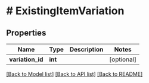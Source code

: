 # # ExistingItemVariation

## Properties

Name | Type | Description | Notes
------------ | ------------- | ------------- | -------------
**variation_id** | **int** |  | [optional] 

[[Back to Model list]](../../README.md#documentation-for-models) [[Back to API list]](../../README.md#documentation-for-api-endpoints) [[Back to README]](../../README.md)


